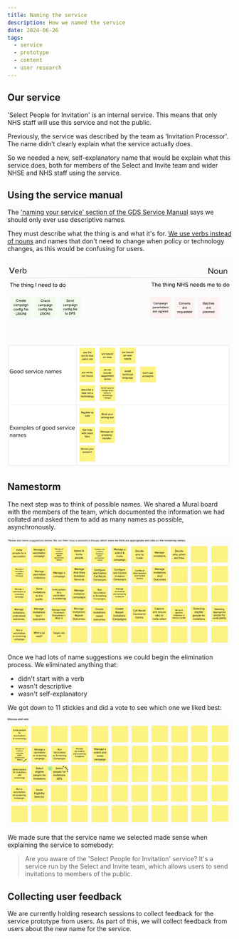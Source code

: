 ```yaml
---
title: Naming the service
description: How we named the service
date: 2024-06-26
tags:
  - service
  - prototype
  - content
  - user research
---
```


## Our service

'Select People for Invitation' is an internal service. This means that only NHS staff will use this service and not the public.

Previously, the service was described by the team as ‘Invitation Processor'. The name didn’t clearly explain what the service actually does.

So we needed a new, self-explanatory name that would be explain what this service does, both for members of the Select and Invite team and wider NHSE and NHS staff using the service.

## Using the service manual

The ['naming your service' section of the GDS Service Manual](https://www.gov.uk/service-manual/design/naming-your-service) says we should only ever use descriptive names.

They must describe what the thing is and what it's for. [We use verbs instead of nouns](https://designnotes.blog.gov.uk/2015/06/22/good-services-are-verbs-2/) and names that don't need to change when policy or technology changes, as this would be confusing for users.

![Examples of verbs and nouns](picture1.png)
![Examples of service names](picture2.png)

## Namestorm

The next step was to think of possible names. We shared a Mural board with the members of the team, which documented the information we had collated and asked them to add as many names as possible, asynchronously.

![Mural board of suggested names](picture3.png)

Once we had lots of name suggestions we could begin the elimination process. We eliminated anything that:

- didn't start with a verb
- wasn't descriptive
- wasn't self-explanatory

We got down to 11 stickies and did a vote to see which one we liked best:

![Sticky notes with votes](picture4.png)

We made sure that the service name we selected made sense when explaining the service to somebody:

> Are you aware of the 'Select People for Invitation' service? It's a service run by the Select and Invite team, which allows users to send invitations to members of the public.

## Collecting user feedback

We are currently holding research sessions to collect feedback for the service prototype from users. As part of this, we will collect feedback from users about the new name for the service.
